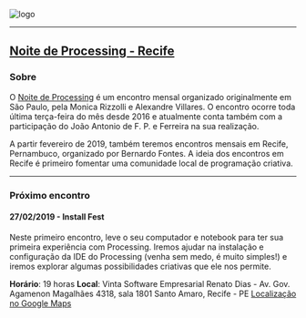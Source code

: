![logo](https://garoa.net.br/w/images/Logondp.png)

<hr>

## [Noite de Processing - Recife](http://arteprog.space/noite-processing-recife/)

### Sobre

O [Noite de Processing](https://garoa.net.br/wiki/Noite_de_Processing) é um encontro mensal organizado originalmente em São Paulo, pela Monica Rizzolli e Alexandre Villares. O encontro ocorre toda última terça-feira do mês desde 2016 e atualmente conta também com a participação do João Antonio de F. P. e Ferreira na sua realização.

A partir fevereiro de 2019, também teremos encontros mensais em Recife, Pernambuco, organizado por Bernardo Fontes. A ideia dos encontros em Recife é primeiro fomentar uma comunidade local de programação criativa.

<hr>

### Próximo encontro

#### 27/02/2019 - Install Fest

Neste primeiro encontro, leve o seu computador e notebook para ter sua primeira experiência com Processing. Iremos ajudar na instalação e configuração da IDE do Processing (venha sem medo, é muito simples!) e iremos explorar algumas possibilidades criativas que ele nos permite.

**Horário**: 19 horas
**Local**: Vinta Software
Empresarial Renato Dias - Av. Gov. Agamenon Magalhães 4318, sala 1801
Santo Amaro, Recife - PE
[Localização no Google Maps](https://goo.gl/maps/jYRmKJoMjWm)
